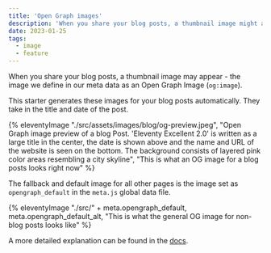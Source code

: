```yaml
---
title: 'Open Graph images'
description: 'When you share your blog posts, a thumbnail image might appear. This starter generates these images for your blog posts automatically.'
date: 2023-01-25
tags:
  - image
  - feature
---
```


When you share your blog posts, a thumbnail image may appear - the image we define in our meta data as an Open Graph Image (`og:image`).

This starter generates these images for your blog posts automatically. They take in the title and date of the post.

{% eleventyImage "./src/assets/images/blog/og-preview.jpeg", "Open Graph image preview of a blog Post. 'Eleventy Excellent 2.0' is written as a large title in the center, the date is shown above and the name and URL of the website is seen on the bottom. The background consists of layered pink color areas resembling a city skyline", "This is what an OG image for a blog posts looks right now" %}

The fallback and default image for all other pages is the image set as `opengraph_default` in the `meta.js` global data file.

{% eleventyImage "./src/" + meta.opengraph_default, meta.opengraph_default_alt, "This is what the general OG image for non-blog posts looks like" %}

A more detailed explanation can be found in the [docs](/get-started/#open-graph-images).

